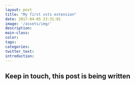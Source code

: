 ```yaml
---
layout: post
title: "My first vsts extension"
date: 2017-04-05 23:31:01
image: '/assets/img/'
description:
main-class:
color:
tags:
categories:
twitter_text:
introduction:
---
```


## Keep in touch, this post is being written